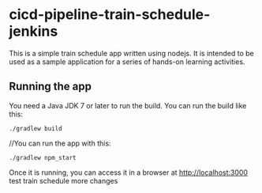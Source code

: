 # cicd-pipeline-train-schedule-jenkins

This is a simple train schedule app written using nodejs. It is intended to be used as a sample application for a series of hands-on learning activities.

## Running the app

You need a Java JDK 7 or later to run the build. You can run the build like this:

    ./gradlew build

//You can run the app with this:

    ./gradlew npm_start

Once it is running, you can access it in a browser at [http://localhost:3000](http://localhost:3000)
test train schedule
more changes
